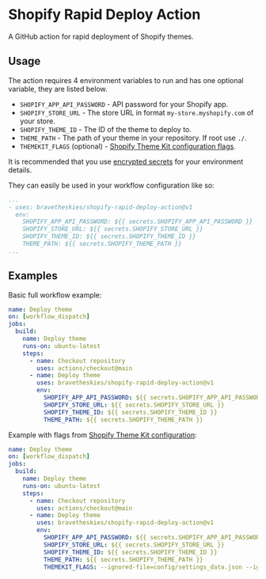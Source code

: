 # Shopify Rapid Deploy Action

A GitHub action for rapid deployment of Shopify themes.

## Usage

The action requires 4 environment variables to run and has one optional variable, they are listed below.

* `SHOPIFY_APP_API_PASSWORD` - API password for your Shopify app.
* `SHOPIFY_STORE_URL` - The store URL in format `my-store.myshopify.com` of your store.
* `SHOPIFY_THEME_ID` - The ID of the theme to deploy to.
* `THEME_PATH` - The path of your theme in your repository. If root use `./`.
* `THEMEKIT_FLAGS` (optional) - [Shopify Theme Kit configuration flags](https://shopify.github.io/themekit/configuration/#flags).

It is recommended that you use [encrypted secrets](https://docs.github.com/en/actions/reference/encrypted-secrets#creating-encrypted-secrets-for-a-repository) for your environment details.

They can easily be used in your workflow configuration like so:

```yml
...
- uses: bravetheskies/shopify-rapid-deploy-action@v1
  env:
    SHOPIFY_APP_API_PASSWORD: ${{ secrets.SHOPIFY_APP_API_PASSWORD }}
    SHOPIFY_STORE_URL: ${{ secrets.SHOPIFY_STORE_URL }}
    SHOPIFY_THEME_ID: ${{ secrets.SHOPIFY_THEME_ID }}
    THEME_PATH: ${{ secrets.SHOPIFY_THEME_PATH }}
...
```

## Examples

Basic full workflow example:

```yml
name: Deploy theme
on: [workflow_dispatch]
jobs:
  build:
    name: Deploy theme
    runs-on: ubuntu-latest
    steps:
      - name: Checkout repository
        uses: actions/checkout@main
      - name: Deploy theme
        uses: bravetheskies/shopify-rapid-deploy-action@v1
        env:
          SHOPIFY_APP_API_PASSWORD: ${{ secrets.SHOPIFY_APP_API_PASSWORD }}
          SHOPIFY_STORE_URL: ${{ secrets.SHOPIFY_STORE_URL }}
          SHOPIFY_THEME_ID: ${{ secrets.SHOPIFY_THEME_ID }}
          THEME_PATH: ${{ secrets.SHOPIFY_THEME_PATH }}
```

Example with flags from [Shopify Theme Kit configuration](https://shopify.github.io/themekit/configuration/#flags):

```yml
name: Deploy theme
on: [workflow_dispatch]
jobs:
  build:
    name: Deploy theme
    runs-on: ubuntu-latest
    steps:
      - name: Checkout repository
        uses: actions/checkout@main
      - name: Deploy theme
        uses: bravetheskies/shopify-rapid-deploy-action@v1
        env:
          SHOPIFY_APP_API_PASSWORD: ${{ secrets.SHOPIFY_APP_API_PASSWORD }}
          SHOPIFY_STORE_URL: ${{ secrets.SHOPIFY_STORE_URL }}
          SHOPIFY_THEME_ID: ${{ secrets.SHOPIFY_THEME_ID }}
          THEME_PATH: ${{ secrets.SHOPIFY_THEME_PATH }}
          THEMEKIT_FLAGS: --ignored-file=config/settings_data.json --ignored-file=locales/*
```
